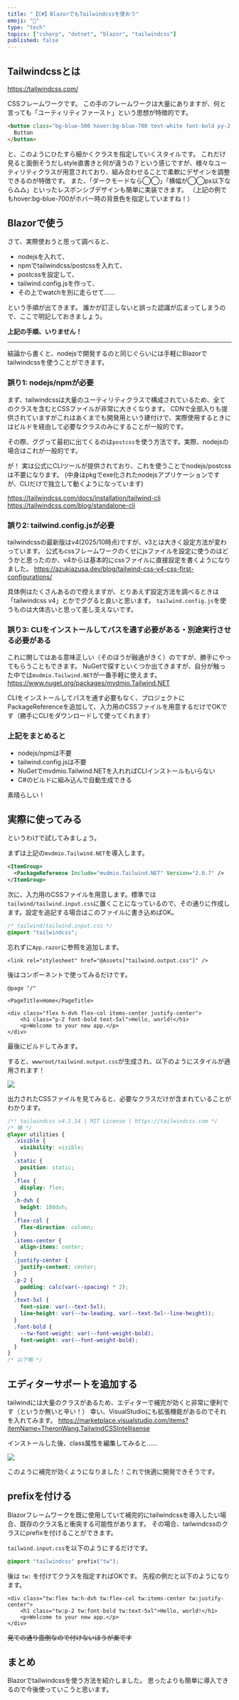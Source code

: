```yaml
---
title: "【C#】BlazorでもTailwindcssを使おう"
emoji: "🎨"
type: "tech"
topics: ["csharp", "dotnet", "blazor", "tailwindcss"]
published: false
---
```


## Tailwindcssとは
https://tailwindcss.com/

CSSフレームワークです。
この手のフレームワークは大量にありますが、何と言っても「ユーティリティファースト」という思想が特徴的です。

```html
<button class="bg-blue-500 hover:bg-blue-700 text-white font-bold py-2 px-4 rounded">
  Button
</button>
```

と、このようにひたすら細かくクラスを指定していくスタイルです。
これだけ見ると面倒そうだしstyle直書きと何が違うの？という感じですが、様々なユーティリティクラスが用意されており、組み合わせることで柔軟にデザインを調整できるのが特徴です。
また、「ダークモードなら◯◯」「横幅が◯◯px以下なら△△」といったレスポンシブデザインも簡単に実装できます。
（上記の例でもhover:bg-blue-700がホバー時の背景色を指定していますね！）

## Blazorで使う
さて、実際使おうと思って調べると、

* nodejsを入れて、
* npmでtailwindcss/postcssを入れて、
* postcssを設定して、
* tailwind.config.jsを作って、
* その上でwatchを別に走らせて……
 
という手順が出てきます。
誰かが訂正しないと誤った認識が広まってしまうので、ここで明記しておきましょう。

**上記の手順、いりません！**

---
結論から書くと、nodejsで開発するのと同じぐらいには手軽にBlazorでtailwindcssを使うことができます。

### 誤り1: nodejs/npmが必要

まず、tailwindcssは大量のユーティリティクラスで構成されているため、全てのクラスを含むとCSSファイルが非常に大きくなります。
CDNで全部入りも提供されていますがこれはあくまでも開発用という建付けで、実際使用するときにはビルドを経由して必要なクラスのみにすることが一般的です。

その際、ググって最初に出てくるのは`postcss`を使う方法です。実際、nodejsの場合はこれが一般的です。

が！ 実は公式にCLIツールが提供されており、これを使うことでnodejs/postcssは不要になります。
(中身はpkgでexe化されたnodejsアプリケーションですが、CLIだけで独立して動くようになっています)

https://tailwindcss.com/docs/installation/tailwind-cli
https://tailwindcss.com/blog/standalone-cli

### 誤り2: tailwind.config.jsが必要
tailwindcssの最新版はv4(2025/10時点)ですが、v3とは大きく設定方法が変わっています。
公式もcssフレームワークのくせにjsファイルを設定に使うのはどうかと思ったのか、v4からは基本的にcssファイルに直接設定を書くようになりました。
https://azukiazusa.dev/blog/tailwind-css-v4-css-first-configurations/

具体例はたくさんあるので控えますが、とりあえず設定方法を調べるときは「tailwindcss v4」とかでググると良いと思います。
`tailwind.config.js`を使うものは大体古いと思って差し支えないです。

### 誤り3: CLIをインストールしてパスを通す必要がある・別途実行させる必要がある
これに関してはある意味正しい（そのほうが融通がきく）のですが、勝手にやってもらうこともできます。
NuGetで探すといくつか出てきますが、自分が触った中では`mvdmio.Tailwind.NET`が一番手軽に使えます。
https://www.nuget.org/packages/mvdmio.Tailwind.NET

CLIをインストールしてパスを通す必要もなく、プロジェクトにPackageReferenceを追加して、入力用のCSSファイルを用意するだけでOKです（勝手にCLIをダウンロードして使ってくれます）

### 上記をまとめると

* nodejs/npmは不要
* tailwind.config.jsは不要
* NuGetでmvdmio.Tailwind.NETを入れればCLIインストールもいらない
* C#のビルドに組み込んで自動生成できる

素晴らしい！

## 実際に使ってみる
というわけで試してみましょう。

まずは上記の`mvdmio.Tailwind.NET`を導入します。

```xml
<ItemGroup>
  <PackageReference Include="mvdmio.Tailwind.NET" Version="2.0.7" />
</ItemGroup>
```

次に、入力用のCSSファイルを用意します。標準では`tailwind/tailwind.input.css`に置くことになっているので、その通りに作成します。設定を追記する場合はこのファイルに書き込めばOK。

```css
/* tailwind/tailwind.input.css */
@import "tailwindcss";
```

忘れずに`App.razor`に参照を追加します。

```razor
<link rel="stylesheet" href="@Assets["tailwind.output.css"]" />
```

後はコンポーネントで使ってみるだけです。

```razor
@page "/"

<PageTitle>Home</PageTitle>

<div class="flex h-dvh flex-col items-center justify-center">
    <h1 class="p-2 font-bold text-5xl">Hello, world!</h1>
    <p>Welcome to your new app.</p>
</div>
```

最後にビルドしてみます。


すると、`wwwroot/tailwind.output.css`が生成され、以下のようにスタイルが適用されます！

![](https://imgur.com/ybCaiI1.png)

出力されたCSSファイルを見てみると、必要なクラスだけが含まれていることがわかります。

```css
/*! tailwindcss v4.1.14 | MIT License | https://tailwindcss.com */
/* 略 */
@layer utilities {
  .visible {
    visibility: visible;
  }
  .static {
    position: static;
  }
  .flex {
    display: flex;
  }
  .h-dvh {
    height: 100dvh;
  }
  .flex-col {
    flex-direction: column;
  }
  .items-center {
    align-items: center;
  }
  .justify-center {
    justify-content: center;
  }
  .p-2 {
    padding: calc(var(--spacing) * 2);
  }
  .text-5xl {
    font-size: var(--text-5xl);
    line-height: var(--tw-leading, var(--text-5xl--line-height));
  }
  .font-bold {
    --tw-font-weight: var(--font-weight-bold);
    font-weight: var(--font-weight-bold);
  }
}
/* 以下略 */
```

## エディターサポートを追加する
tailwindには大量のクラスがあるため、エディターで補完が効くと非常に便利です（というか無いと辛い！）
幸い、VisualStudioにも拡張機能があるのでそれを入れてみます。
https://marketplace.visualstudio.com/items?itemName=TheronWang.TailwindCSSIntellisense

インストールした後、class属性を編集してみると……

![](image.png)

このように補完が効くようになりました！これで快適に開発できそうです。

## prefixを付ける
Blazorフレームワークを既に使用していて補完的にtailwindcssを導入したい場合、既存のクラス名と衝突する可能性があります。
その場合、tailwindcssのクラスにprefixを付けることができます。

`tailwind.input.css`を以下のようにするだけです。
```css
@import "tailwindcss" prefix("tw");
```

後は `tw:` を付けてクラスを指定すればOKです。
先程の例だと以下のようになります。

```razor
<div class="tw:flex tw:h-dvh tw:flex-col tw:items-center tw:justify-center">
    <h1 class="tw:p-2 tw:font-bold tw:text-5xl">Hello, world!</h1>
    <p>Welcome to your new app.</p>
</div>
```

~~見ての通り面倒なので付けないほうが楽です~~

## まとめ

Blazorでtailwindcssを使う方法を紹介しました。
思ったよりも簡単に導入できるので今後使っていこうと思います。